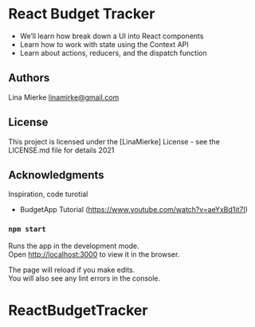 # React Budget Tracker

- We’ll learn how break down a UI into React components
- Learn how to work with state using the Context API
- Learn about actions, reducers, and the dispatch function

## Authors

Lina Mierke
linamirke@gmail.com

## License

This project is licensed under the [LinaMierke] License - see the LICENSE.md file for details 2021

## Acknowledgments

Inspiration, code turotial

- BudgetApp Tutorial (https://www.youtube.com/watch?v=aeYxBd1it7I)

### `npm start`

Runs the app in the development mode.\
Open [http://localhost:3000](http://localhost:3000) to view it in the browser.

The page will reload if you make edits.\
You will also see any lint errors in the console.

# ReactBudgetTracker

